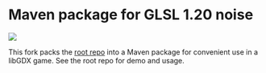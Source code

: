 # Maven package for GLSL 1.20 noise

[![](https://jitpack.io/v/WinterAlexander/glsl-noise.svg)](https://jitpack.io/#WinterAlexander/glsl-noise)

This fork packs the [root repo](https://github.com/stegu/webgl-noise) into a Maven package for convenient use in a libGDX game. See the root repo for demo and usage.
